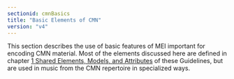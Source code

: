 ```yaml
---
sectionid: cmnBasics
title: "Basic Elements of CMN"
version: "v4"
---
```




This section describes the use of basic features of MEI important for encoding CMN
material.
Most of the elements discussed here are defined in chapter <a class="link_ptr" title="Shared Elements, Models, and Attributes" href="{{ site.baseurl }}/{{ page.version }}/guidelines/shared.html">1 Shared Elements, Models, and Attributes</a> of these
Guidelines, but are used in music from the CMN repertoire in specialized ways.









